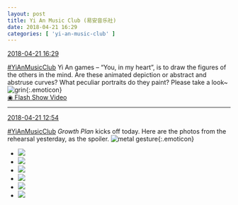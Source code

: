 ```yaml
---
layout: post
title: Yi An Music Club (易安音乐社)
date: 2018-04-21 16:29
categories: [ 'yi-an-music-club' ]
---
```


<div class="weibo-info">
  <a href="https://weibo.com/6094546964/Gd7KrprnO">2018-04-21 16:29</a>
</div>

[#YiAnMusicClub](https://weibo.com/p/100808beae2e3e05b17b64f63ebedca39f19b2/super_index) Yi An games – “You, in my heart”, is to draw the figures of the others in the mind. Are these animated depiction or abstract and abstruse curves? What peculiar portraits do they paint? Please take a look~ ![grin](https://img.t.sinajs.cn/t4/appstyle/expression/ext/normal/4d/2018new_huaixiao_org.png){:.emoticon}  
[◉ Flash Show Video](https://www.miaopai.com/show/OFy8gdCn9LZGytKqJ1a7IdLRl0QevLc9ONKQrA__.htm)

<!-- more -->

---

<div class="weibo-info">
  <a href="https://weibo.com/6094546964/Gd6lhrRKK">2018-04-21 12:54</a>
</div>

[#YiAnMusicClub](https://weibo.com/p/100808beae2e3e05b17b64f63ebedca39f19b2/super_index) *Growth Plan* kicks off today. Here are the photos from the rehearsal yesterday, as the spoiler. ![metal gesture](https://img.t.sinajs.cn/t4/appstyle/expression/ext/normal/1d/2018new_hahashoushi_org.png){:.emoticon}

<ul class="weibo-pic-list-2">
  <li class="weibo-pic">
    <a href="http://wx4.sinaimg.cn/mw690/006Es64Aly1fqk6qal1pjj33vc2kwhdy.jpg"><img src="http://wx4.sinaimg.cn/thumb150/006Es64Aly1fqk6qal1pjj33vc2kwhdy.jpg"/></a>
  </li>
  <li class="weibo-pic">
    <a href="http://wx3.sinaimg.cn/mw690/006Es64Aly1fqk6qd935pj33vc2kwqvc.jpg"><img src="http://wx3.sinaimg.cn/thumb150/006Es64Aly1fqk6qd935pj33vc2kwqvc.jpg"/></a>
  </li>
  <li class="weibo-pic">
    <a href="http://wx3.sinaimg.cn/mw690/006Es64Aly1fqk6qdyspzj30qo140tdg.jpg"><img src="http://wx3.sinaimg.cn/thumb150/006Es64Aly1fqk6qdyspzj30qo140tdg.jpg"/></a>
  </li>
  <li class="weibo-pic">
    <a href="http://wx3.sinaimg.cn/mw690/006Es64Aly1fqk6qe8g3jj30qo1400zj.jpg"><img src="http://wx3.sinaimg.cn/thumb150/006Es64Aly1fqk6qe8g3jj30qo1400zj.jpg"/></a>
  </li>
  <li class="weibo-pic">
    <a href="http://wx4.sinaimg.cn/mw690/006Es64Aly1fqk6qhbs35j32kw3vcu15.jpg"><img src="http://wx4.sinaimg.cn/thumb150/006Es64Aly1fqk6qhbs35j32kw3vcu15.jpg"/></a>
  </li>
  <li class="weibo-pic">
    <a href="http://wx4.sinaimg.cn/mw690/006Es64Aly1fqk6r7x9jdj30qo140n20.jpg"><img src="http://wx4.sinaimg.cn/thumb150/006Es64Aly1fqk6r7x9jdj30qo140n20.jpg"/></a>
  </li>
</ul>
